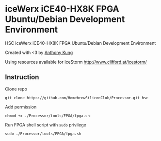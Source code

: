 # iceWerx iCE40-HX8K FPGA Ubuntu/Debian Development Environment

HSC iceWerx iCE40-HX8K FPGA Ubuntu/Debian Development Environment

Created with <3 by [Anthony Kung](https://github.com/Anthonykung)

Using resources available for IceStorm http://www.clifford.at/icestorm/

## Instruction

Clone repo

`git clone https://github.com/HomebrewSiliconClub/Processor.git hsc`

Add permission

`chmod +x ./Processor/tools/FPGA/fpga.sh`

Run FPGA shell script with `sudo` privilege

`sudo ./Processor/tools/FPGA/fpga.sh`